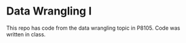 # Data Wrangling I

This repo has code from the data wrangling topic in P8105. Code was written in class. 